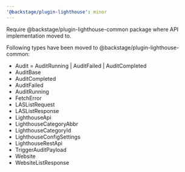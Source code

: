 ```yaml
---
'@backstage/plugin-lighthouse': minor
---
```


Require @backstage/plugin-lighthouse-common package where API implementation moved to.

Following types have been moved to @backstage/plugin-lighthouse-common:

- Audit = AuditRunning | AuditFailed | AuditCompleted
- AuditBase
- AuditCompleted
- AuditFailed
- AuditRunning
- FetchError
- LASListRequest
- LASListResponse
- LighthouseApi
- LighthouseCategoryAbbr
- LighthouseCategoryId
- LighthouseConfigSettings
- LighthouseRestApi
- TriggerAuditPayload
- Website
- WebsiteListResponse
